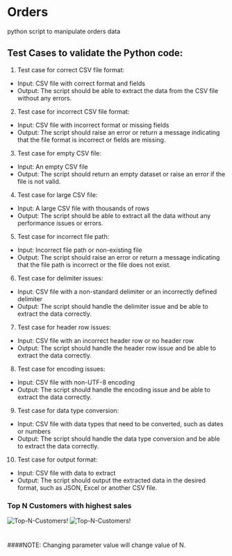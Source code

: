 # Orders
python script to manipulate orders data

## Test Cases to validate the Python code:

 1. Test case for correct CSV file format:
  - Input: CSV file with correct format and fields
  - Output: The script should be able to extract the data from the CSV file without any errors.
  
 2. Test case for incorrect CSV file format:
  - Input: CSV file with incorrect format or missing fields
  - Output: The script should raise an error or return a message indicating that the file format is incorrect or fields are missing.
  
 3. Test case for empty CSV file:
  - Input: An empty CSV file
  - Output: The script should return an empty dataset or raise an error if the file is not valid.
  
 4. Test case for large CSV file:
  - Input: A large CSV file with thousands of rows
  - Output: The script should be able to extract all the data without any performance issues or errors.
  
 5. Test case for incorrect file path:
  - Input: Incorrect file path or non-existing file
  - Output: The script should raise an error or return a message indicating that the file path is incorrect or the file does not exist.

 6. Test case for delimiter issues:
  - Input: CSV file with a non-standard delimiter or an incorrectly defined delimiter
  - Output: The script should handle the delimiter issue and be able to extract the data correctly.

 7. Test case for header row issues:
  - Input: CSV file with an incorrect header row or no header row
  - Output: The script should handle the header row issue and be able to extract the data correctly.

 8. Test case for encoding issues:
  - Input: CSV file with non-UTF-8 encoding
  - Output: The script should handle the encoding issue and be able to extract the data correctly.

 9. Test case for data type conversion:
  - Input: CSV file with data types that need to be converted, such as dates or numbers
  - Output: The script should handle the data type conversion and be able to extract the data correctly.

 10. Test case for output format:
  - Input: CSV file with data to extract
  - Output: The script should output the extracted data in the desired format, such as JSON, Excel or another CSV file.

### Top N Customers with highest sales
![Top-N-Customers!](Top-N-Customers-with-Highest-Profits)
![Top-N-Customers!](https://public.tableau.com/views/Top-N-customers-with-highest-profit/TopNCustomerswithHighestProfits?:language=en-US&:display_count=n&:origin=viz_share_link)
#
####NOTE: Changing parameter value will change value of N.